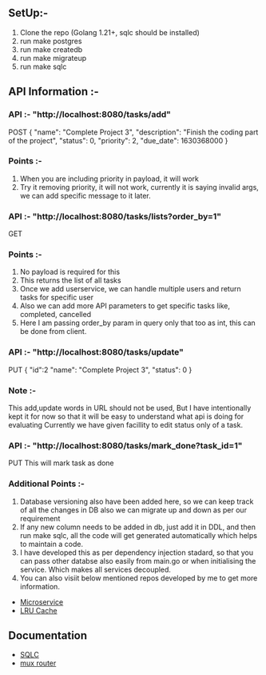 ## SetUp:-
1. Clone the repo (Golang 1.21+, sqlc should be installed)
2. run make postgres
3. run make createdb
4. run make migrateup
5. run make sqlc


## API Information :-

### API :- "http://localhost:8080/tasks/add"
POST 
{
  "name": "Complete Project 3",
  "description": "Finish the coding part of the project",
  "status": 0,
  "priority": 2,
  "due_date": 1630368000
}

### Points :- 
1. When you are including priority in payload, it will work
2. Try it removing priority, it will not work, currently it is saying invalid args, we can add specific message to it later.

### API :- "http://localhost:8080/tasks/lists?order_by=1"
GET

### Points :- 
1. No payload is required for this
2. This returns the list of all tasks
3. Once we add userservice, we can handle multiple users and return tasks for specific user
4. Also we can add more API parameters to get specific tasks like, completed, cancelled
5. Here I am passing order_by param in query only that too as int, this can be done from client. 

### API :- "http://localhost:8080/tasks/update"
PUT 
{
  "id":2
  "name": "Complete Project 3",
  "status": 0
}

### Note :-
This add,update words in URL should not be used, But I have intentionally kept it for now so that it will be easy to understand what api is doing for evaluating
Currently we have given facillity to edit status only of a task. 

### API :- "http://localhost:8080/tasks/mark_done?task_id=1"
PUT 
This will mark task as done


### Additional Points :- 
1. Database versioning also have been added here, so we can keep track of all the changes in DB also we can migrate up and down as per our requirement
2. If any new column needs to be added in db, just add it in DDL, and then run make sqlc, all the code will get generated automatically which helps to maintain a code.
3. I have developed this as per dependency injection stadard, so that you can pass other databse also easily from main.go or when initialising the service. Which makes all services decoupled. 
4. You can also visiit below mentioned repos developed by me to get more information.

- [Microservice](https://github.com/Prthmesh6/Microservice_Gokit_Sample)
- [LRU Cache](https://github.com/Prthmesh6/LRU_Cache)

## Documentation

- [SQLC](https://docs.sqlc.dev/en/latest/)
- [mux router](https://github.com/gorilla/mux)

